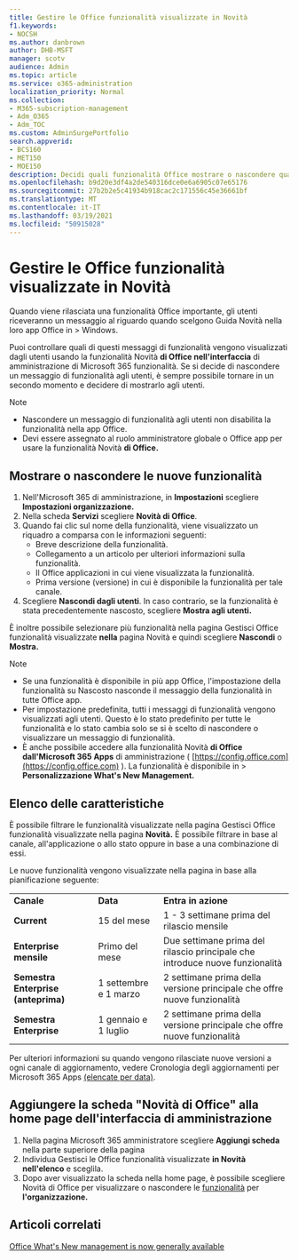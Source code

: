 ```yaml
---
title: Gestire le Office funzionalità visualizzate in Novità
f1.keywords:
- NOCSH
ms.author: danbrown
author: DHB-MSFT
manager: scotv
audience: Admin
ms.topic: article
ms.service: o365-administration
localization_priority: Normal
ms.collection:
- M365-subscription-management
- Adm_O365
- Adm_TOC
ms.custom: AdminSurgePortfolio
search.appverid:
- BCS160
- MET150
- MOE150
description: Decidi quali funzionalità Office mostrare o nascondere quando un utente sceglie Guida > Novità nel app Office in Windows usando la funzionalità "Novità di Office" nell'interfaccia di amministrazione di Microsoft 365.
ms.openlocfilehash: b9d20e3df4a2de540316dce0e6a6905c07e65176
ms.sourcegitcommit: 27b2b2e5c41934b918cac2c171556c45e36661bf
ms.translationtype: MT
ms.contentlocale: it-IT
ms.lasthandoff: 03/19/2021
ms.locfileid: "50915028"
---
```

# <a name="manage-which-office-features-appear-in-whats-new"></a>Gestire le Office funzionalità visualizzate in Novità

Quando viene rilasciata una funzionalità Office importante, gli utenti riceveranno un messaggio al riguardo quando scelgono Guida Novità nella loro app Office in   >   Windows.

Puoi controllare quali di questi messaggi di funzionalità vengono visualizzati dagli utenti usando la funzionalità Novità **di Office nell'interfaccia** di amministrazione di Microsoft 365 funzionalità. Se si decide di nascondere un messaggio di funzionalità agli utenti, è sempre possibile tornare in un secondo momento e decidere di mostrarlo agli utenti.

> [!NOTE]
> - Nascondere un messaggio di funzionalità agli utenti non disabilita la funzionalità nella app Office.
> - Devi essere assegnato al ruolo amministratore globale o Office app per usare la funzionalità Novità **di Office.**

## <a name="show-or-hide-new-features"></a>Mostrare o nascondere le nuove funzionalità 

1. Nell'Microsoft 365 di amministrazione, in **Impostazioni** scegliere **Impostazioni organizzazione.**
2. Nella scheda **Servizi** scegliere **Novità di Office**.
3. Quando fai clic sul nome della funzionalità, viene visualizzato un riquadro a comparsa con le informazioni seguenti:
     - Breve descrizione della funzionalità.
     - Collegamento a un articolo per ulteriori informazioni sulla funzionalità.
     - Il Office applicazioni in cui viene visualizzata la funzionalità.
     - Prima versione (versione) in cui è disponibile la funzionalità per tale canale.
4. Scegliere **Nascondi dagli utenti**. In caso contrario, se la funzionalità è stata precedentemente nascosto, scegliere **Mostra agli utenti.**

È inoltre possibile selezionare più funzionalità nella pagina Gestisci Office funzionalità visualizzate **nella** pagina Novità e quindi scegliere **Nascondi** o **Mostra.**

> [!NOTE]
> - Se una funzionalità è disponibile in più app Office, l'impostazione della funzionalità su Nascosto nasconde il messaggio della funzionalità in tutte Office app. 
> - Per impostazione predefinita, tutti i messaggi di funzionalità vengono visualizzati agli utenti. Questo è lo stato predefinito per tutte le funzionalità e lo stato cambia solo se si è scelto di nascondere o visualizzare un messaggio di funzionalità.
> - È anche possibile accedere alla funzionalità Novità **di Office dall'Microsoft 365 Apps** di amministrazione ( [https://config.office.com](https://config.office.com) ). La funzionalità è disponibile in  >  **Personalizzazione What's New Management.**

## <a name="list-of-features"></a>Elenco delle caratteristiche

È possibile filtrare le funzionalità visualizzate nella pagina Gestisci Office funzionalità visualizzate nella pagina **Novità.** È possibile filtrare in base al canale, all'applicazione o allo stato oppure in base a una combinazione di essi.

Le nuove funzionalità vengono visualizzate nella pagina in base alla pianificazione seguente:

||||
|:-----|:-----|:-----|
|**Canale** <br/> |**Data** <br/> |**Entra in azione** <br/> |
|**Current** <br/> |15 del mese  <br/> |1 - 3 settimane prima del rilascio mensile <br/> |
|**Enterprise mensile** <br/> |Primo del mese  <br/> |Due settimane prima del rilascio principale che introduce nuove funzionalità |
|**Semestra Enterprise (anteprima)** <br/> |1 settembre e 1 marzo <br/> | 2 settimane prima della versione principale che offre nuove funzionalità|
|**Semestra Enterprise** <br/> |1 gennaio e 1 luglio <br/> | 2 settimane prima della versione principale che offre nuove funzionalità<br/> |

Per ulteriori informazioni su quando vengono rilasciate nuove versioni a ogni canale di aggiornamento, vedere Cronologia degli aggiornamenti per Microsoft 365 Apps [(elencate per data)](/officeupdates/update-history-microsoft365-apps-by-date).

## <a name="add-the-whats-new-in-office-card-to-the-admin-center-home-page"></a>Aggiungere la scheda "Novità di Office" alla home page dell'interfaccia di amministrazione

1. Nella pagina Microsoft 365 amministratore scegliere **Aggiungi scheda** nella parte superiore della pagina
2. Individua Gestisci le Office funzionalità visualizzate **in Novità nell'elenco** e sceglila.
3. Dopo aver visualizzato la scheda nella home page, è possibile scegliere Novità di Office per visualizzare o nascondere le [funzionalità](#show-or-hide-new-features) per **l'organizzazione.**


## <a name="related-articles"></a>Articoli correlati

[Office What's New management is now generally available](https://techcommunity.microsoft.com/t5/microsoft-365-blog/office-what-s-new-management-is-now-generally-available/ba-p/1179954)